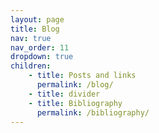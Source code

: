 ```yaml
---
layout: page
title: Blog
nav: true
nav_order: 11
dropdown: true
children: 
    - title: Posts and links
      permalink: /blog/
    - title: divider
    - title: Bibliography
      permalink: /bibliography/
---
```


